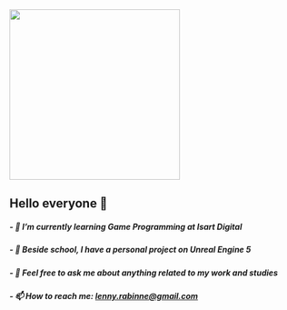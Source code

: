 <img src="https://github.com/lenny-rbn/lenny-rbn/assets/121859898/0ccf87e8-e17f-4124-a7c7-45ca5f8c488f" style="width:300px;"/>

## Hello everyone 👋
##### - 🌱 I’m currently learning Game Programming at Isart Digital
##### - 🔭 Beside school, I have a personal project on Unreal Engine 5
##### - 💬 Feel free to ask me about anything related to my work and studies
##### - 📫 How to reach me: lenny.rabinne@gmail.com
